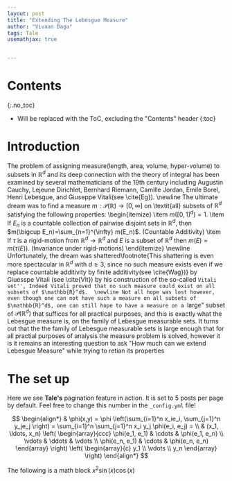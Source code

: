 ```yaml
---
layout: post
title: "Extending The Lebesgue Measure"
author: "Vivaan Daga"
tags: Tale
usemathjax: true


---
```

# Contents
{:.no_toc}

* Will be replaced with the ToC, excluding the "Contents" header
{:toc}

# Introduction
The problem of assigning measure(length, area, volume, hyper-volume) to subsets in $\mathbb{R}^d$  and its deep connection with the theory of integral has been examined by several mathematicians of the 19th century including Augustin Cauchy, Lejeune Dirichlet, Bernhard Riemann, Camille Jordan, Emile Borel, Henri Lebesgue, and Giuseppe Vitali(see \cite{Eg}). \newline The ultimate dream was to find a measure $m:\mathcal{P}(\mathbb{R})\to[0,\infty]$ on \textit{all} subsets of $\mathbb{R}^d$ satisfying the following properties:
\begin{itemize}
  \item $m([0,1]^d)=1$.
  \item If $E_n$ is a countable collection of pairwise disjoint sets in $\mathbb{R}^d$, then $m(\bigcup E_n)=\sum_{n=1}^{\infty} m(E_n)$. (Countable Additivity)
  \item If $\tau$ is a rigid-motion from $\mathbb{R}^d\to \mathbb{R}^d$ and $E$ is a subset of $\mathbb{R}^d$ then $m(E)=m(\tau(E))$. (Invariance under rigid-motions)
\end{itemize}
\newline 
Unfortunately, the dream was shattered\footnote{This shattering is even more spectacular in $\mathbb{R}^d$ with $d\ge 3$, since no such measure exists even if we replace countable additivity by finite additivity(see \cite{Wag})} by Giuesspe Vitali (see \cite{Vit}) by his construction of the so-called ``Vitali set'', Indeed Vitali proved that no such measure could exist on all subsets of $\mathbb{R}^d$. 
\newline
Not all hope was lost however, even though one can not have such a measure on all subsets of $\mathbb{R}^d$, one can still hope to have a measure on a ``large" subset of $\mathcal{P}(\mathbb{R}^d)$ that suffices for all practical purposes, and this is exactly what the Lebesgue measure is, on the family of Lebesgue measurable sets. It turns out that the the family of Lebesgue measurable sets is large enough that for all practial purposes of analysis the measure problem is solved, however it is it remains an interesting question to ask "How much can we extend Lebesgue Measure" while trying to retian its properties 

# The set up

Here we see **Tale's** pagination feature in action. It is set to 5 posts per page by default. Feel free to change this number in the `_config.yml` file!

$$
\begin{align*}
  & \phi(x,y) = \phi \left(\sum_{i=1}^n x_ie_i, \sum_{j=1}^n y_je_j \right)
  = \sum_{i=1}^n \sum_{j=1}^n x_i y_j \phi(e_i, e_j) = \\
  & (x_1, \ldots, x_n) \left( \begin{array}{ccc}
      \phi(e_1, e_1) & \cdots & \phi(e_1, e_n) \\
      \vdots & \ddots & \vdots \\
      \phi(e_n, e_1) & \cdots & \phi(e_n, e_n)
    \end{array} \right)
  \left( \begin{array}{c}
      y_1 \\
      \vdots \\
      y_n
    \end{array} \right)
\end{align*}
$$

The following is a math block $x^2\sin(x)\cos(x)$
<script src="https://unpkg.com/@lyket/widget@latest/dist/lyket.js?apiKey=pt_66df15dfbc78920218145f5b7ee867"></script>
